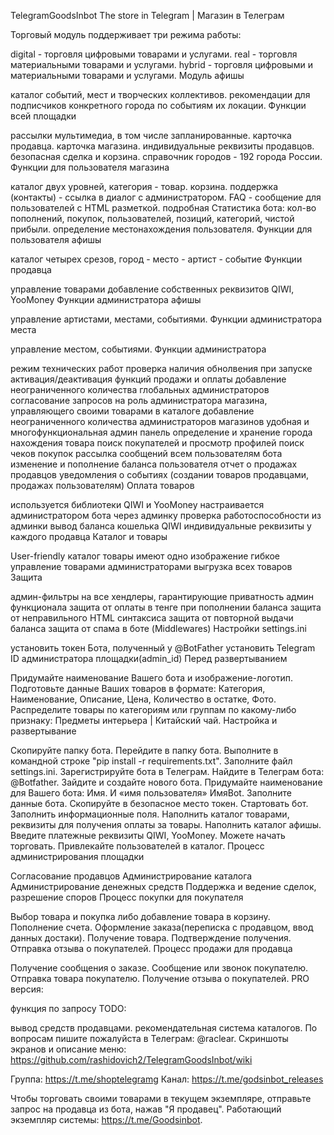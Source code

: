 TelegramGoodsInbot
The store in Telegram | Магазин в Телеграм

Торговый модуль поддерживает три режима работы:

digital - торговля цифровыми товарами и услугами.
real - торговля материальными товарами и услугами.
hybrid - торговля цифровыми и материальными товарами и услугами.
Модуль афишы

каталог событий, мест и творческих коллективов.
рекомендации для подписчиков конкретного города по событиям их локации.
Функции всей площадки

рассылки мультимедиа, в том числе запланированные.
карточка продавца.
карточка магазина.
индивидуальные реквизиты продавцов.
безопасная сделка и корзина.
справочник городов - 192 города России.
Функции для пользователя магазина

каталог двух уровней, категория - товар.
корзина.
поддержка (контакты) - ссылка в диалог с администратором.
FAQ - сообщение для пользователей с HTML разметкой.
подробная Статистика бота: кол-во пополнений, покупок, пользователей, позиций, категорий, чистой прибыли.
определение местонахождения пользователя.
Функции для пользователя афишы

каталог четырех срезов, город - место - артист - событие
Функции продавца

управление товарами
добавление собственных реквизитов QIWI, YooMoney
Функции администратора афишы

управление артистами, местами, событиями.
Функции администратора места

управление местом, событиями.
Функции администратора

режим технических работ
проверка наличия обнолвения при запуске
активация/деактивация функций продажи и оплаты
добавление неограниченного количества глобальных администраторов
согласование запросов на роль администратора магазина, управляющего своими товарами в каталоге
добавление неограниченного количества администраторов магазинов
удобная и многофункциональная админ панель
определение и хранение города нахождения товара
поиск покупателей и просмотр профилей
поиск чеков покупок
рассылка сообщений всем пользователям бота
изменение и пополнение баланса пользователя
отчет о продажах продавцов
уведомления о событиях (создании товаров продавцами, продажах пользователям)
Оплата товаров

используется библиотеки QIWI и YooMoney
настраивается администратором бота через админку
проверка работоспособности из админки
вывод баланса кошелька QIWI
индивидуальные реквизиты у каждого продавца
Каталог и товары

User-friendly каталог
товары имеют одно изображение
гибкое управление товарами администраторами
выгрузка всех товаров
Защита

админ-фильтры на все хендлеры, гарантирующие приватность админ функционала
защита от оплаты в тенге при пополнении баланса
защита от неправильного HTML синтаксиса
защита от повторной выдачи баланса
защита от спама в боте (Middlewares)
Настройки settings.ini

установить токен Бота, полученный у @BotFather
установить Telegram ID администратора площадки(admin_id)
Перед развертыванием

Придумайте наименование Вашего бота и изображение-логотип.
Подготовьте данные Ваших товаров в формате: Категория, Наименование, Описание, Цена, Количество в остатке, Фото.
Распределите товары по категориям или группам по какому-либо признаку: Предметы интерьера | Китайский чай.
Настройка и развертывание

Скопируйте папку бота. Перейдите в папку бота.
Выполните в командной строке "pip install -r requirements.txt".
Заполните файл settings.ini.
Зарегистрируйте бота в Телеграм.
Найдите в Телеграм бота: @Botfather.
Зайдите и создайте нового бота.
Придумайте наименование для Вашего бота: Имя. И «имя пользователя» ИмяBot.
Заполните данные бота.
Скопируйте в безопасное место токен.
Стартовать бот.
Заполнить информационные поля.
Наполнить каталог товарами, реквизиты для получения оплаты за товары.
Наполнить каталог афишы.
Введите платежные реквизиты QIWI, YooMoney. Можете начать торговать.
Привлекайте пользователей в каталог.
Процесс администрирования площадки

Согласование продавцов
Администрирование каталога
Администрирование денежных средств
Поддержка и ведение сделок, разрешение споров
Процесс покупки для покупателя

Выбор товара и покупка либо добавление товара в корзину.
Пополнение счета.
Оформление заказа(переписка с продавцом, ввод данных достаки).
Получение товара.
Подтверждение получения.
Отправка отзыва о покупателей.
Процесс продажи для продавца

Получение сообщения о заказе.
Сообщение или звонок покупателю.
Отправка товара покупателю.
Получение отзыва о покупателей.
PRO версия:

функция по запросу
TODO:

вывод средств продавцами.
рекомендательная система каталогов.
По вопросам пишите пожалуйста в Телеграм: @raclear. Скриншоты экранов и описание меню: https://github.com/rashidovich2/TelegramGoodsInbot/wiki

Группа: https://t.me/shoptelegramg Канал: https://t.me/godsinbot_releases

Чтобы торговать своими товарами в текущем экземпляре, отправьте запрос на продавца из бота, нажав "Я продавец". Работающий экземпляр системы: https://t.me/Goodsinbot.
